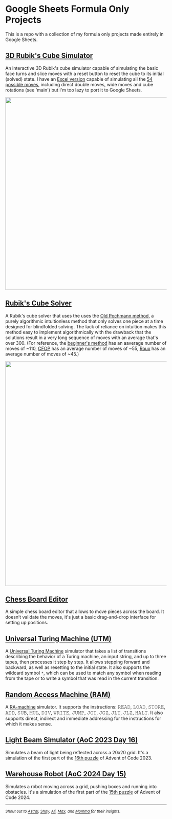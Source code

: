 # Google Sheets Formula Only Projects

This is a repo with a collection of my formula only projects made entirely in Google Sheets.

## [3D Rubik's Cube Simulator](https://github.com/ziadti/gs-projects/blob/main/rubiks_cube_simulator.md)

An interactive 3D Rubik's cube simulator capable of simulating the basic face turns and slice moves with a reset button to reset the cube to its initial (solved) state. I have an [Excel version](https://lnkd.in/dS5K3gEn) capable of simulating all the [54 possible moves](https://solvethecube.com/notation), including direct double moves, wide moves and cube rotations (see 'main') but I'm too lazy to port it to Google Sheets.

<img src="https://i.imgur.com/4tnKD4i.gif" width="600">

## [Rubik's Cube Solver](https://github.com/ziadti/gs-projects/blob/main/rubiks_cube_solver.md)

A Rubik's cube solver that uses the uses the [Old Pochmann method](https://ruwix.com/the-rubiks-cube/how-to-solve-the-rubiks-cube-blindfolded-tutorial/), a purely algorithmic intuitionless method that only solves one piece at a time designed for blindfolded solving. The lack of reliance on intuition makes this method easy to implement algorithmically with the drawback that the solutions result in a very long sequence of moves with an average that's over 300. (For reference, the [beginner's method](https://ruwix.com/the-rubiks-cube/how-to-solve-the-rubiks-cube-beginners-method/) has an aaverage number of moves of ~110, [CFOP](https://ruwix.com/the-rubiks-cube/advanced-cfop-fridrich/) has an average number of moves of ~55, [Roux](https://ruwix.com/the-rubiks-cube/different-rubiks-cube-solving-methods/roux-method/) has an average number of moves of ~45.)

<img src="https://i.sstatic.net/iR5Fk.gif" width="700">


## [Chess Board Editor](https://github.com/ziadti/gs-projects/blob/main/chessboard_editor.md)

A simple chess board editor that allows to move pieces across the board. It doesn’t validate the moves, it's just a basic drag-and-drop interface for setting up positions.

## [Universal Turing Machine (UTM)](https://github.com/ziadti/gs-projects/blob/main/utm_simulator.md)

A [Universal Turing Machine](https://en.wikipedia.org/wiki/Universal_Turing_machine) simulator that takes a list of transitions describing the behavior of a Turing machine, an input string, and up to three tapes, then processes it step by step. It allows stepping forward and backward, as well as resetting to the initial state. It also supports the wildcard symbol `*`, which can be used to match any symbol when reading from the tape or to write a symbol that was read in the current transition.

## [Random Access Machine (RAM)](https://github.com/ziadti/gs-projects/blob/main/ram_simulator.md)

A [RA-machine](https://en.wikipedia.org/wiki/Random-access_machine) simulator. It supports the instructions: 𝚁𝙴𝙰𝙳, 𝙻𝙾𝙰𝙳, 𝚂𝚃𝙾𝚁𝙴, 𝙰𝙳𝙳, 𝚂𝚄𝙱, 𝙼𝚄𝙻, 𝙳𝙸𝚅, 𝚆𝚁𝙸𝚃𝙴, 𝙹𝚄𝙼𝙿, 𝙹𝙶𝚃, 𝙹𝙶𝚉, 𝙹𝙻𝚃, 𝙹𝙻𝚉, 𝙷𝙰𝙻𝚃. It also supports direct, indirect and immediate addressing for the instructions for which it makes sense.



## [Light Beam Simulator (AoC 2023 Day 16)](https://github.com/ziadti/gs-projects/blob/main/light_beam_simulator.md)

Simulates a beam of light being reflected across a 20x20 grid. It's a simulation of the first part of the [16th puzzle](https://adventofcode.com/2023/day/16) of Advent of Code 2023.

## [Warehouse Robot (AoC 2024 Day 15)](https://github.com/ziadti/gs-projects/blob/main/warehouse_robot.md)

Simulates a robot moving across a grid, pushing boxes and running into obstacles. It's a simulation of the first part of the [15th puzzle](https://adventofcode.com/2024/day/15) of Advent of Code 2024.


<hr>

<em><sup>Shout out to <a href="https://docs.google.com/spreadsheets/d/1JoUVSSEYQUJrUvvszhElaD2T7PuZcC9GOU7uc3zp178/">Astral</a>, 
<a href="https://www.reddit.com/user/AdministrativeGift15/">Shay</a>, 
<a href="https://aliafriend.com/">Ali</a>, 
<a href="https://www.cooltables.online/">Max</a>, and 
<a href="https://www.reddit.com/user/mommasaidmommasaid/">Momma</a> for their insights.</sup></em>
